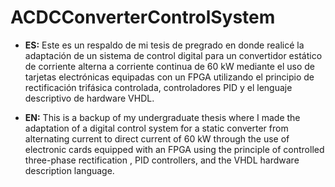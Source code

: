 # ACDCConverterControlSystem

- **ES:**
Este es un respaldo de mi tesis de pregrado en donde realicé la adaptación de un sistema de control digital para un convertidor estático de corriente alterna a corriente continua de 60 kW mediante el uso de tarjetas electrónicas equipadas con un FPGA utilizando el principio de rectificación trifásica controlada, controladores PID y el lenguaje descriptivo de hardware VHDL.

- **EN:**
This is a backup of my undergraduate thesis where I made the adaptation of a digital control system for a static converter from alternating current to direct current of 60 kW through the use of electronic cards equipped with an FPGA using the principle of controlled three-phase rectification , PID controllers, and the VHDL hardware description language.

